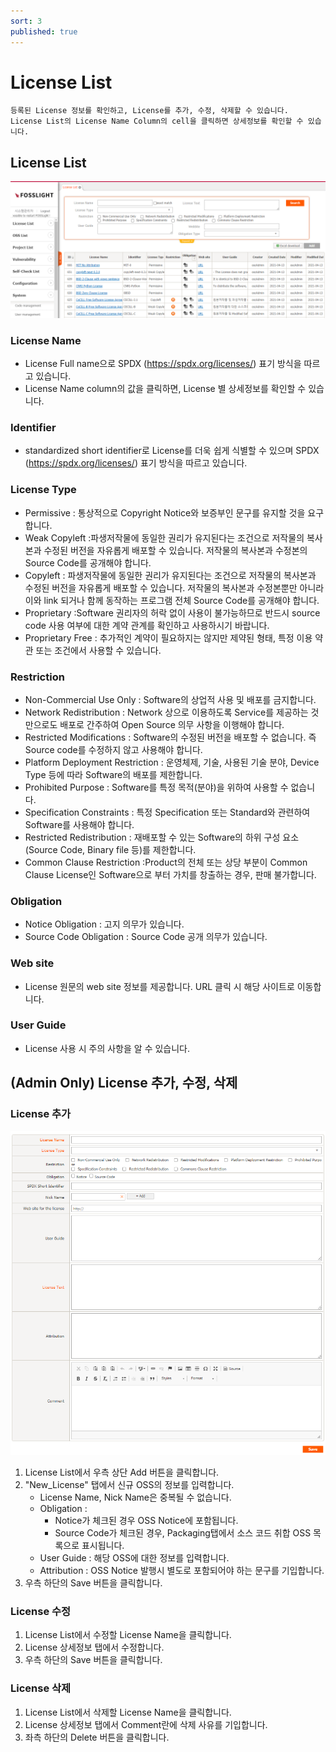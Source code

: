 ```yaml
---
sort: 3
published: true
---
```

# License List
```note
등록된 License 정보를 확인하고, License를 추가, 수정, 삭제할 수 있습니다.
License List의 License Name Column의 cell을 클릭하면 상세정보를 확인할 수 있습니다. 
```
## License List
![LicenseList](../images/license_list.png)  

### License Name
- License Full name으로 SPDX (https://spdx.org/licenses/) 표기 방식을 따르고 있습니다.
- License Name column의 값을 클릭하면, License 별 상세정보를 확인할 수 있습니다.

### Identifier
- standardized short identifier로 License를 더욱 쉽게 식별할 수 있으며 SPDX (https://spdx.org/licenses/) 표기 방식을 따르고 있습니다.

### License Type 
- Permissive : 통상적으로 Copyright Notice와 보증부인 문구를 유지할 것을 요구합니다.
- Weak Copyleft :파생저작물에 동일한 권리가 유지된다는 조건으로 저작물의 복사본과 수정된 버전을 자유롭게 배포할 수 있습니다. 저작물의 복사본과 수정본의 Source Code를 공개해야 합니다.
- Copyleft : 파생저작물에 동일한 권리가 유지된다는 조건으로 저작물의 복사본과 수정된 버전을 자유롭게 배포할 수 있습니다. 저작물의 복사본과 수정본뿐만 아니라 이와 link 되거나 함께 동작하는 프로그램 전체 Source Code를 공개해야 합니다.
- Proprietary :Software 권리자의 허락 없이 사용이 불가능하므로 반드시 source code 사용 여부에 대한 계약 관계를 확인하고 사용하시기 바랍니다.
- Proprietary Free : 추가적인 계약이 필요하지는 않지만 제약된 형태, 특정 이용 약관 또는 조건에서 사용할 수 있습니다.

### Restriction 
- Non-Commercial Use Only : Software의 상업적 사용 및 배포를 금지합니다.
- Network Redistribution : Network 상으로 이용하도록 Service를 제공하는 것만으로도 배포로 간주하여 Open Source 의무 사항을 이행해야 합니다.
- Restricted Modifications : Software의 수정된 버전을 배포할 수 없습니다. 즉 Source code를 수정하지 않고 사용해야 합니다.
- Platform Deployment Restriction : 운영체제, 기술, 사용된 기술 분야, Device Type 등에 따라 Software의 배포를 제한합니다.
- Prohibited Purpose : Software를 특정 목적(분야)을 위하여 사용할 수 없습니다.
- Specification Constraints : 특정 Specification 또는 Standard와 관련하여 Software를 사용해야 합니다.
- Restricted Redistribution : 재배포할 수 있는 Software의 하위 구성 요소(Source Code, Binary file 등)를 제한합니다.
- Common Clause Restriction :Product의 전체 또는 상당 부분이 Common Clause License인 Software으로 부터 가치를 창출하는 경우, 판매 불가합니다. 

### Obligation
- Notice Obligation : 고지 의무가 있습니다.
- Source Code Obligation : Source Code 공개 의무가 있습니다. 

### Web site 
- License 원문의 web site 정보를 제공합니다. URL 클릭 시 해당 사이트로 이동합니다.

### User Guide 
- License 사용 시 주의 사항을 알 수 있습니다.

## (Admin Only) License 추가, 수정, 삭제
### License 추가
![NEW_OSS](../images/3_lic_new.png)  
1. License List에서 우측 상단 Add 버튼을 클릭합니다.
2. "New_License" 탭에서 신규 OSS의 정보를 입력합니다.
    - License Name, Nick Name은 중복될 수 없습니다. 
    - Obligation : 
        - Notice가 체크된 경우 OSS Notice에 포함됩니다. 
        - Source Code가 체크된 경우, Packaging탭에서 소스 코드 취합 OSS 목록으로 표시됩니다.
    - User Guide : 해당 OSS에 대한 정보를 입력합니다.
    - Attribution : OSS Notice 발행시 별도로 포함되어야 하는 문구를 기입합니다.
3. 우측 하단의 Save 버튼을 클릭합니다.

### License 수정
1. License List에서 수정할 License Name을 클릭합니다.
2. License 상세정보 탭에서 수정합니다.
3. 우측 하단의 Save 버튼을 클릭합니다.

### License 삭제
1. License List에서 삭제할 License Name을 클릭합니다.
2. License 상세정보 탭에서 Comment란에 삭제 사유를 기입합니다.
3. 좌측 하단의 Delete 버튼을 클릭합니다.